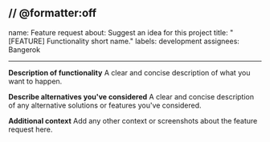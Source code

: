 // @formatter:off
---
name: Feature request
about: Suggest an idea for this project
title: "[FEATURE] Functionality short name."
labels: development
assignees: Bangerok

---

**Description of functionality**
A clear and concise description of what you want to happen.

**Describe alternatives you've considered**
A clear and concise description of any alternative solutions or features you've considered.

**Additional context**
Add any other context or screenshots about the feature request here.
